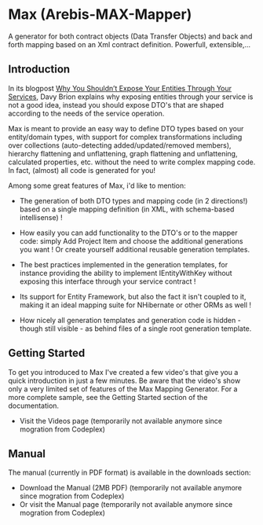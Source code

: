 # Max (Arebis-MAX-Mapper)

A generator for both contract objects (Data Transfer Objects) and back and forth mapping based on an Xml contract definition. Powerfull, extensible,...

## Introduction

In its blogpost [Why You Shouldn’t Expose Your Entities Through Your Services](https://github.com/davybrion/companysite-dotnet/blob/master/content/blog/2010-05-why-you-shouldnt-expose-your-entities-through-your-services.md), Davy Brion explains why exposing entities through your service is not a good idea, instead you should expose DTO's that are shaped according to the needs of the service operation.

Max is meant to provide an easy way to define DTO types based on your entity/domain types, with support for complex transformations including over collections (auto-detecting added/updated/removed members), hierarchy flattening and unflattening, graph flattening and unflattening, calculated properties, etc. without the need to write complex mapping code. In fact, (almost) all code is generated for you!

Among some great features of Max, i'd like to mention:

* The generation of both DTO types and mapping code (in 2 directions!) based on a single mapping definition (in XML, with schema-based intellisense) !

* How easily you can add functionality to the DTO's or to the mapper code: simply Add Project Item and choose the additional generations you want ! Or create yourself additional reusable generation templates.
 
* The best practices implemented in the generation templates, for instance providing the ability to implement IEntityWithKey without exposing this interface through your service contract !
 
* Its support for Entity Framework, but also the fact it isn't coupled to it, making it an ideal mapping suite for NHibernate or other ORMs as well !
 
* How nicely all generation templates and generation code is hidden - though still visible - as behind files of a single root generation template.

## Getting Started

To get you introduced to Max I've created a few video's that give you a quick introduction in just a few minutes. Be aware that the video's show only a very limited set of features of the Max Mapping Generator. For a more complete sample, see the Getting Started section of the documentation.

* Visit the Videos page (temporarily not available anymore since mogration from Codeplex)

## Manual

The manual (currently in PDF format) is available in the downloads section:

* Download the Manual (2MB PDF) (temporarily not available anymore since mogration from Codeplex)
* Or visit the Manual page (temporarily not available anymore since mogration from Codeplex)
